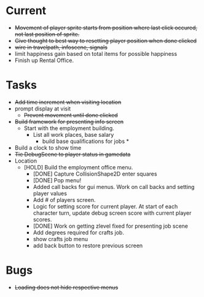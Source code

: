 # Current
* <s>Movement of player sprite starts from position where last click occured, not last position of sprite.</s>
* <s>Give thought to best way to resetting player position when done clicked</s>
* <S>wire in travelpath, infoscene, signals</s>
* limit happiness gain based on total items for possible happiness
* Finish up Rental Office. 

# Tasks
* <s>Add time increment when visiting location</s>
* prompt display at visit
  * <s>Prevent movement until done clicked</s>
* <s>Build framework for presenting info screen</s>
  * Start with the employment building.
    * List all work places, base salary
      * build base qualifications for jobs
        * 
* Build a clock to show time
* <s>Tie DebugScene to player status in gamedata</s>
* Location
  * [HOLD] Build the employment office menu. 
      * [DONE] Capture CollisionShape2D enter squares
      * [DONE] Pop menu!
      * Added call backs for gui menus. Work on call backs and setting player values
      * Add # of players screen.
      * Logic for setting score for current player. At start of each character turn, update debug screen score with current player scores.
      * [DONE] Work on getting zlevel fixed for presenting job scene
    * Add degrees required for crafts job.
    * show crafts job menu
    * add back button to restore previous screen

# Bugs
* <s>Loading does not hide respective menus</s>